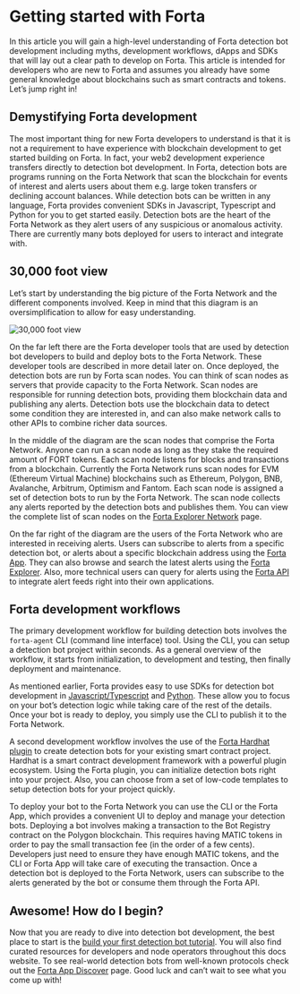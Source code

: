 # Getting started with Forta

In this article you will gain a high-level understanding of Forta detection bot development including myths, development workflows, dApps and SDKs that will lay out a clear path to develop on Forta. This article is intended for developers who are new to Forta and assumes you already have some general knowledge about blockchains such as smart contracts and tokens. Let’s jump right in!

## Demystifying Forta development

The most important thing for new Forta developers to understand is that it is not a requirement to have experience with blockchain development to get started building on Forta. In fact, your web2 development experience transfers directly to detection bot development. In Forta, detection bots are programs running on the Forta Network that scan the blockchain for events of interest and alerts users about them e.g. large token transfers or declining account balances. While detection bots can be written in any language, Forta provides convenient SDKs in Javascript, Typescript and Python for you to get started easily. Detection bots are the heart of the Forta Network as they alert users of any suspicious or anomalous activity. There are currently many bots deployed for users to interact and integrate with.

## 30,000 foot view

Let’s start by understanding the big picture of the Forta Network and the different components involved. Keep in mind that this diagram is an oversimplification to allow for easy understanding.

![30,000 foot view](fortahighlevel.png)

On the far left there are the Forta developer tools that are used by detection bot developers to build and deploy bots to the Forta Network. These developer tools are described in more detail later on. Once deployed, the detection bots are run by Forta scan nodes. You can think of scan nodes as servers that provide capacity to the Forta Network. Scan nodes are responsible for running detection bots, providing them blockchain data and publishing any alerts. Detection bots use the blockchain data to detect some condition they are interested in, and can also make network calls to other APIs to combine richer data sources.

In the middle of the diagram are the scan nodes that comprise the Forta Network. Anyone can run a scan node as long as they stake the required amount of FORT tokens. Each scan node listens for blocks and transactions from a blockchain. Currently the Forta Network runs scan nodes for EVM (Ethereum Virtual Machine) blockchains such as Ethereum, Polygon, BNB, Avalanche, Arbitrum, Optimism and Fantom. Each scan node is assigned a set of detection bots to run by the Forta Network. The scan node collects any alerts reported by the detection bots and publishes them. You can view the complete list of scan nodes on the [Forta Explorer Network](https://explorer.forta.network/network) page.

On the far right of the diagram are the users of the Forta Network who are interested in receiving alerts. Users can subscribe to alerts from a specific detection bot, or alerts about a specific blockchain address using the [Forta App](https://app.forta.network/). They can also browse and search the latest alerts using the [Forta Explorer](https://explorer.forta.network). Also, more technical users can query for alerts using the [Forta API](api.md) to integrate alert feeds right into their own applications.

## Forta development workflows

The primary development workflow for building detection bots involves the `forta-agent` CLI (command line interface) tool. Using the CLI, you can setup a detection bot project within seconds. As a general overview of the workflow, it starts from initialization, to development and testing, then finally deployment and maintenance.

As mentioned earlier, Forta provides easy to use SDKs for detection bot development in [Javascript/Typescript](https://www.npmjs.com/package/forta-agent) and [Python](https://pypi.org/project/forta-agent/). These allow you to focus on your bot’s detection logic while taking care of the rest of the details. Once your bot is ready to deploy, you simply use the CLI to publish it to the Forta Network.

A second development workflow involves the use of the [Forta Hardhat plugin](https://www.npmjs.com/package/hardhat-forta) to create detection bots for your existing smart contract project. Hardhat is a smart contract development framework with a powerful plugin ecosystem. Using the Forta plugin, you can initialize detection bots right into your project. Also, you can choose from a set of low-code templates to setup detection bots for your project quickly.

To deploy your bot to the Forta Network you can use the CLI or the Forta App, which provides a convenient UI to deploy and manage your detection bots. Deploying a bot involves making a transaction to the Bot Registry contract on the Polygon blockchain. This requires having MATIC tokens in order to pay the small transaction fee (in the order of a few cents). Developers just need to ensure they have enough MATIC tokens, and the CLI or Forta App will take care of executing the transaction. Once a detection bot is deployed to the Forta Network, users can subscribe to the alerts generated by the bot or consume them through the Forta API.

## Awesome! How do I begin?

Now that you are ready to dive into detection bot development, the best place to start is the [build your first detection bot tutorial](quickstart.md). You will also find curated resources for developers and node operators throughout this docs website. To see real-world detection bots from well-known protocols check out the [Forta App Discover](https://app.forta.network/) page. Good luck and can’t wait to see what you come up with!

